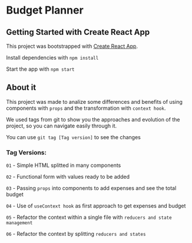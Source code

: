 # Budget Planner

## Getting Started with Create React App

This project was bootstrapped with [Create React App](https://github.com/facebook/create-react-app).

Install dependencies with `npm install`

Start the app with `npm start`

## About it
This project was made to analize some differences and benefits of using components with `props` and the transformation with `context hook`.

We used tags from git to show you the approaches and evolution of the project, so you can navigate easily through it.

You can use `git tag [Tag version]` to see the changes

### Tag Versions:

`01` - Simple HTML splitted in many components

`02` - Functional form with values ready to be added

`03` - Passing `props` into components to add expenses and see the total budget

`04` - Use of `useContext hook` as first approach to get expenses and budget

`05` - Refactor the context within a single file with `reducers and state management`

`06` - Refactor the context by splitting `reducers and states`

